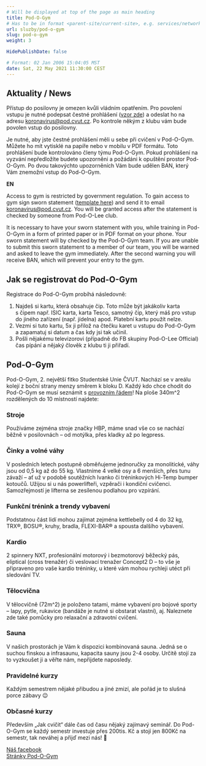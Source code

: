 ```yaml
---
# Will be displayed at top of the page as main heading
title: Pod-O-Gym
# Has to be in format <parent-site/current-site>, e.g. services/network (notice missing slash at the beginning)
url: sluzby/pod-o-gym
slug: pod-o-gym
weight: 3

HidePublishDate: false

# Format: 02 Jan 2006 15:04:05 MST
date: Sat, 22 May 2021 11:30:00 CEST
---
```


## Aktuality / News

Přístup do posilovny je omezen kvůli vládním opatřením. Pro povolení vstupu je nutné podepsat čestné prohlášení ([vzor zde](https://cloud.pod.cvut.cz/index.php/s/eaTN5iL4KRtmFyy)) a odeslat ho na adresu <koronavirus@pod.cvut.cz>. Po kontrole někým z klubu vám bude povolen vstup do posilovny.

Je nutné, aby jste čestné prohlášení měli u sebe při cvičení v Pod-O-Gym. Můžete ho mít vytisklé na papíře nebo v mobilu v PDF formátu. Toto prohlášení bude kontrolováno členy týmu Pod-O-Gym. Pokud prohlášení na vyzvání nepředložíte budete upozorněni a požádáni k opuštění prostor Pod-O-Gym. Po dvou takovýchto upozorněních Vám bude udělen BAN, který Vám znemožní vstup do Pod-O-Gym.

**EN**

Access to gym is restricted by government regulation. To gain access to gym sign sworn statement ([template here](https://cloud.pod.cvut.cz/index.php/s/eaTN5iL4KRtmFyy)) and send it to email <koronavirus@pod.cvut.cz>. You will be granted access after the statement is checked by someone from Pod-O-Lee club.

It is necessary to have your sworn statement with you, while training in Pod-O-Gym in a form of printed paper or in PDF format on your phone. Your sworn statement will by checked by the Pod-O-Gym team. If you are unable to submit this sworn statement to a member of our team, you will be warned and asked to leave the gym immediately. After the second warning you will receive BAN, which will prevent your entry to the gym.

## Jak se registrovat do Pod-O-Gym

Registrace do Pod-O-Gym probíhá následovně:

1. Najdeš si kartu, která obsahuje čip. Toto může být jakákoliv karta s čipem např. ISIC karta, karta Tesco, samotný čip, který máš pro vstup do jiného zařízení (např. jídelna) apod. Platební kartu použít nelze.
2. Vezmi si tuto kartu, 5x ji přilož na čtečku karet u vstupu do Pod-O-Gym a zapamatuj si datum a čas kdy jsi tak učinil.
3. Pošli nějakému televizorovi (případně do FB skupiny Pod-O-Lee Official) čas pípání a nějaký člověk z klubu ti ji přiřadí.

## Pod-O-Gym

Pod-O-Gym, 2. největší fitko Studentské Unie ČVUT. Nachází se v areálu kolejí z boční strany menzy směrem k bloku D.
Každý kdo chce chodit do Pod-O-Gym se musí seznámit s [provozním řádem](https://gym.pod.cvut.cz/provozni_rad.pdf)!
Na ploše 340m^2 rozdělených do 10 místností najdete:

### Stroje

Používáme zejména stroje značky HBP, máme snad vše co se nachází běžně v posilovnách – od motýlka, přes kladky až po legpress.

### Činky a volné váhy

V posledních letech postupně obměňujeme jednoručky za monolitické, váhy jsou od 0,5 kg až do 55 kg. Vlastníme 4 velké osy a 6 menších, přes tunu závaží – ať už v podobě soutěžních Ivanko či tréninkových Hi-Temp bumper kotoučů. Užijou si u nás powerlifteři, vzpěrači i kondiční cvičenci. Samozřejmostí je lifterna se zesílenou podlahou pro vzpírání.

### Funkční trénink a trendy vybavení

Podstatnou část lidí mohou zajímat zejména kettlebelly od 4 do 32 kg, TRX®, BOSU®, kruhy, bradla, FLEXI-BAR® a spousta dalšího vybavení.

### Kardio

2 spinnery NXT, profesionální motorový i bezmotorový běžecký pás, eliptical (cross trenažér) či veslovací trenažer Concept2 D – to vše je připraveno pro vaše kardio tréninky, u které vám mohou rychleji utéct při sledování TV.

### Tělocvična

V tělocvičně (72m^2) je položeno tatami, máme vybavení pro bojové sporty – lapy, pytle, rukavice (bandáže je nutné si obstarat vlastní), aj. Naleznete zde také pomůcky pro relaxační a zdravotní cvičení.

### Sauna

V našich prostorách je Vám k dispozici kombinovaná sauna. Jedná se o suchou finskou a infrasaunu, kapacita sauny jsou 2-4 osoby. Určitě stojí za to vyzkoušet ji a věřte nám, nepřijdete naposledy.

### Pravidelné kurzy

Každým semestrem nějaké přibudou a jiné zmizí, ale pořád je to slušná porce zábavy 😉

### Občasné kurzy

Především „Jak cvičit“ dále čas od času nějaký zajímavý seminář. Do Pod-O-Gym se každý semestr investuje přes 200tis. Kč a stojí jen 800Kč na semestr, tak neváhej a přijď mezi nás! 🙂

[Náš facebook](https://www.facebook.com/podogym)\
[Stránky Pod-O-Gym](https://gym.pod.cvut.cz/)

